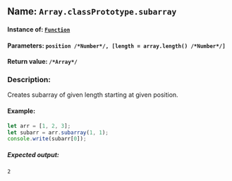 ## Name: `Array.classPrototype.subarray`

#### Instance of: [`Function`](Function.md)

#### Parameters: `position /*Number*/, [length = array.length() /*Number*/]`

#### Return value: `/*Array*/`

### Description:

Creates subarray of given length starting at given position.

#### Example:

```js
let arr = [1, 2, 3];
let subarr = arr.subarray(1, 1);
console.write(subarr[0]);
```

##### Expected output:

```
2
```

